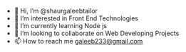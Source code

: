 - 👋 Hi, I’m @shaurgaleebtailor
- 👀 I’m interested in  Front End Technologies
- 🌱 I’m currently learning Node js
- 💞️ I’m looking to collaborate on Web Developing Projects
- 📫 How to reach me galeeb233@gmail.com


<!---
shaurgaleebtailor/shaurgaleebtailor is a ✨ special ✨ repository because its `README.md` (this file) appears on your GitHub profile.
You can click the Preview link to take a look at your changes.
--->
